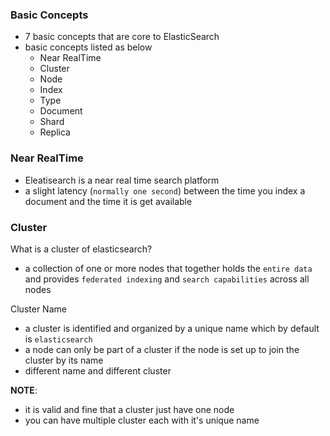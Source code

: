 ### Basic Concepts
* 7 basic concepts that are core to ElasticSearch
* basic concepts listed as below
    * Near RealTime
    * Cluster
    * Node
    * Index
    * Type
    * Document
    * Shard 
    * Replica
    
###  Near RealTime
* Eleatisearch is a near real time search platform
* a slight latency (`normally one second`) between the time you index a document and the time it is get available

### Cluster
What is a cluster of elasticsearch?
* a collection of one or more nodes that together holds the `entire data` and provides `federated indexing` and `search capabilities` across all nodes

Cluster Name
* a cluster is identified and organized by a unique name which by default is `elasticsearch`
* a node can only be part of a cluster if the node is set up to join the cluster by its name
* different name and different cluster

<strong>NOTE</strong>: 
* it is valid and fine that a cluster just have one node
* you can have multiple cluster each with it's unique name


